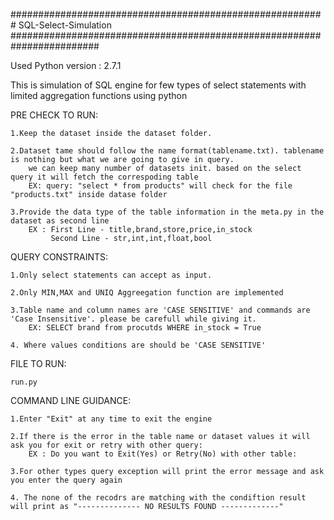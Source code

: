 ######################################################### SQL-Select-Simulation ########################################################################

Used Python version : 2.7.1

This is simulation of SQL engine for few types of select statements with limited aggregation functions using python


PRE CHECK TO RUN:
    
    1.Keep the dataset inside the dataset folder.
    
    2.Dataset tame should follow the name format(tablename.txt). tablename is nothing but what we are going to give in query.
        we can keep many number of datasets init. based on the select query it will fetch the correspoding table
        EX: query: "select * from products" will check for the file "products.txt" inside datase folder
        
    3.Provide the data type of the table information in the meta.py in the dataset as second line
        EX : First Line - title,brand,store,price,in_stock
             Second Line - str,int,int,float,bool


QUERY CONSTRAINTS:

    1.Only select statements can accept as input.

    2.Only MIN,MAX and UNIQ Aggreegation function are implemented

    3.Table name and column names are 'CASE SENSITIVE' and commands are 'Case Insensitive'. please be carefull while giving it.
        EX: SELECT brand from procutds WHERE in_stock = True    

    4. Where values conditions are should be 'CASE SENSITIVE'
 
   
FILE TO RUN:

    run.py 


COMMAND LINE GUIDANCE:

    1.Enter "Exit" at any time to exit the engine

    2.If there is the error in the table name or dataset values it will ask you for exit or retry with other query:
        EX : Do you want to Exit(Yes) or Retry(No) with other table:

    3.For other types query exception will print the error message and ask you enter the query again

    4. The none of the recodrs are matching with the condiftion result will print as "-------------- NO RESULTS FOUND -------------"
